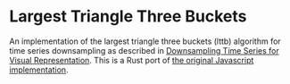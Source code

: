 # Largest Triangle Three Buckets

An implementation of the largest triangle three buckets (lttb)
algorithm for time series downsampling as described in
[Downsampling Time Series for Visual Representation](https://skemman.is/bitstream/1946/15343/3/SS_MSthesis.pdf).
This is a Rust port of
[the original Javascript implementation](https://github.com/sveinn-steinarsson/flot-downsample).